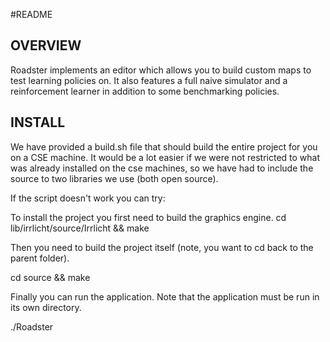 #README
## OVERVIEW
Roadster implements an editor which allows you to build custom maps to test
learning policies on. It also features a full naive simulator and a
reinforcement learner in addition to some benchmarking policies.

## INSTALL
We have provided a build.sh file that should build the entire project
for you on a CSE machine. It would be a lot easier if we were not
restricted to what was already installed on the cse machines, so we
have had to include the source to two libraries we use (both open source).

If the script doesn't work you can try:

To install the project you first need to build the graphics engine.
cd lib/irrlicht/source/Irrlicht && make

Then you need to build the project itself (note, you want to cd back to 
the parent folder).

cd source && make

Finally you can run the application. Note that the application must be run in
its own directory.

./Roadster

